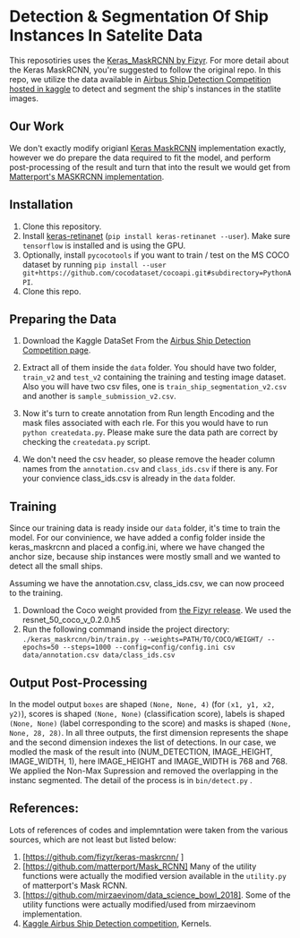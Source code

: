 # Detection & Segmentation Of Ship Instances In Satelite Data
This reposotiries uses the [Keras_MaskRCNN by Fizyr](https://github.com/fizyr/keras-maskrcnn/). For more detail about the Keras MaskRCNN, you're suggested to follow the original repo. In this repo, we utilize the data available in [Airbus Ship Detection Competition hosted in kaggle](https://www.kaggle.com/c/airbus-ship-detection) to detect and segment the ship's instances in the statlite images. 

## Our Work
We don't exactly modify origianl [Keras MaskRCNN](https://github.com/fizyr/keras-maskrcnn/) implementation exactly, however we do prepare the data required to fit the model, and perform post-processing of the result and turn that into the result we would get from [Matterport's MASKRCNN implementation](https://github.com/matterport/Mask_RCNN). 


## Installation

1) Clone this repository.
2) Install [keras-retinanet](https://github.com/fizyr/keras-retinanet) (`pip install keras-retinanet --user`). Make sure `tensorflow` is installed and is using the GPU.
3) Optionally, install `pycocotools` if you want to train / test on the MS COCO dataset by running `pip install --user git+https://github.com/cocodataset/cocoapi.git#subdirectory=PythonAPI`.
4) Clone this repo. 

## Preparing the Data
1) Download the Kaggle DataSet From the [Airbus Ship Detection Competition page](https://www.kaggle.com/c/airbus-ship-detection). 
2. Extract all of them inside the `data` folder. You should have two folder, `train_v2` and `test_v2` containing the training and testing image dataset. Also you will have two csv files, one is `train_ship_segmentation_v2.csv` and another is `sample_submission_v2.csv`.
3) Now it's turn to create annotation from Run length Encoding and the mask files associated with each rle. For this you would have to run `python createdata.py`. Please make sure the data path are correct by checking the `createdata.py` script.

4) We don't need the csv header, so please remove the header column names from the `annotation.csv` and `class_ids.csv` if  there is any. For your convience class_ids.csv is already in the `data` folder. 

## Training 
Since our training data is ready inside our `data` folder, it's time to train the model. For our convinience, we have added a config folder inside the keras_maskrcnn and placed a config.ini, where we have changed the anchor size, because ship instances were mostly small and we wanted to detect all the small ships. 

Assuming we have the annotation.csv, class_ids.csv, we can now proceed to the training. 

1) Download the Coco weight provided from [the Fizyr release](https://github.com/fizyr/keras-maskrcnn/releases). We used the 
resnet_50_coco_v_0.2.0.h5
2) Run the following command inside the project directory: 
```./keras_maskrcnn/bin/train.py --weights=PATH/TO/COCO/WEIGHT/ --epochs=50 --steps=1000 --config=config/config.ini csv data/annotation.csv data/class_ids.csv```


## Output Post-Processing

In the model output `boxes` are shaped `(None, None, 4)` (for `(x1, y1, x2, y2)`), scores is shaped `(None, None)` (classification score), labels is shaped `(None, None)` (label corresponding to the score) and masks is shaped `(None, None, 28, 28)`. In all three outputs, the first dimension represents the shape and the second dimension indexes the list of detections.
In our case, we modled the mask of the result into (NUM_DETECTION, IMAGE_HEIGHT, IMAGE_WIDTH, 1), here IMAGE_HEIGHT and IMAGE_WIDTH is 768 and 768. We applied the Non-Max Supression and removed the overlapping in the instanc segmented. The detail of the process is in `bin/detect.py` . 


## References: 

Lots of references of codes and implemntation were taken from the various sources, which are not least but listed below: 
1. [https://github.com/fizyr/keras-maskrcnn/ ]
2. [https://github.com/matterport/Mask_RCNN] Many of the utility functions were actually the modified version available in the `utility.py` of matterport's Mask RCNN. 
3. [https://github.com/mirzaevinom/data_science_bowl_2018]. Some of the utility functions were actually modified/used from mirzaevinom implementation. 
4. [Kaggle Airbus Ship Detection competition](https://www.kaggle.com/c/airbus-ship-detection), Kernels. 



